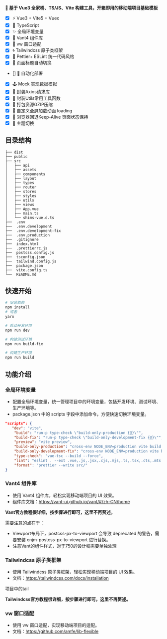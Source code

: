 <!--
 * @Author: 17714331167 changjun19920716@gmail.com
 * @Date: 2024-09-13 11:49:48
 * @LastEditors: 17714331167 changjun19920716@gmail.com
 * @LastEditTime: 2024-10-11 20:15:18
 * @FilePath: /vue3-ts-h5-template/README.md
 * @Description:
 * Copyright (c) 2024 by ${17714331167}, All Rights Reserved.
-->

**🌱 基于 Vue3 全家桶、TS/JS、Vite 构建工具，开箱即用的移动端项目基础模板**

- [x] ⚡ Vue3 + Vite5 + Vuex
- [x] 🍕 TypeScript
- [x] ✨ 全局环境变量
- [x] 🎨 Vant4 组件库
- [x] 🎊 vw 窗口适配
- [x] 🌀 Tailwindcss 原子类框架
- [x] 🌈 Pettier+ ESLint 统一代码风格
- [x] 👏 页面标题自动切换
- [] 🚀 自动化部署
- [x] 🕹 Mock 实现数据模拟
- [x] 🎁 封装Axios请求库
- [x] 🧭 封装Utils常用工具函数
- [x] 🍕 打包资源GZIP压缩
- [x] 🏀 自定义全屏加载动画 loading
- [x] 🧸 浏览器回退Keep-Alive 页面状态保持
- [x] 🌈 主题切换

## 目录结构

```
├── dist
├── public
├── src
│   ├── api
│   ├── assets
│   ├── components
│   ├── layout
│   ├── types
│   ├── router
│   ├── stores
│   ├── styles
│   ├── utils
│   ├── views
│   ├── App.vue
│   ├── main.ts
│   └── shims-vue.d.ts
├──  .env
├──  .env.development
├──  .env.development-fix
├──  .env.production
├──  .gitignore
├──  index.html
├──  .prettierrc.js
├──  postcss.config.js
├──  tsconfig.json
├──  tailwind.config.js
├──  package.json
├──  vite.config.ts
└──  README.md
```

## 快速开始

```bash
# 安装依赖
npm install
# 或者
yarn

# 启动开发环境
npm run dev

# 构建测试环境
npm run build-fix

# 构建生产环境
npm run build
```

## 功能介绍

### 全局环境变量

- 配置全局环境变量，统一管理项目中的环境变量，包括开发环境、测试环境、生产环境等。
- package.json 中的 scripts 字段中添加命令，方便快速切换环境变量。

```json
"scripts": {
   "dev": "vite",
    "build": "run-p type-check \"build-only-production {@}\"",
    "build-fix": "run-p type-check \"build-only-development-fix {@}\"",
    "preview": "vite preview",
    "build-only-production": "cross-env NODE_ENV=production vite build --mode production",
    "build-only-development-fix": "cross-env NODE_ENV=production vite build --mode development-fix",
    "type-check": "vue-tsc --build --force",
    "lint": "eslint . --ext .vue,.js,.jsx,.cjs,.mjs,.ts,.tsx,.cts,.mts --fix --ignore-path .gitignore",
    "format": "prettier --write src/"
}
```

### Vant4 组件库

- 使用 Vant4 组件库，轻松实现移动端项目的 UI 效果。
- 组件库文档：https://vant-ui.github.io/vant/#/zh-CN/home

**Vant官方教程很详细，按步骤进行即可，这里不再赘述。**

需要注意的点在于：

- Viewport布局下，postcss-px-to-viewport 会导致 deprecated 的警告，需要安装 cnjm-postcss-px-to-viewport 进行替换。
- 注意Vant的组件样式，对于750的设计稿需要单独处理

### Tailwindcss 原子类框架

- 使用 Tailwindcss 原子类框架，轻松实现移动端项目的 UI 效果。
- 文档：https://tailwindcss.com/docs/installation

项目中的tail

**Tailwindcss官方教程很详细，按步骤进行即可，这里不再赘述。**

### vw 窗口适配

- 使用 vw 窗口适配，实现移动端项目的适配。
- 文档：https://github.com/amfe/lib-flexible
